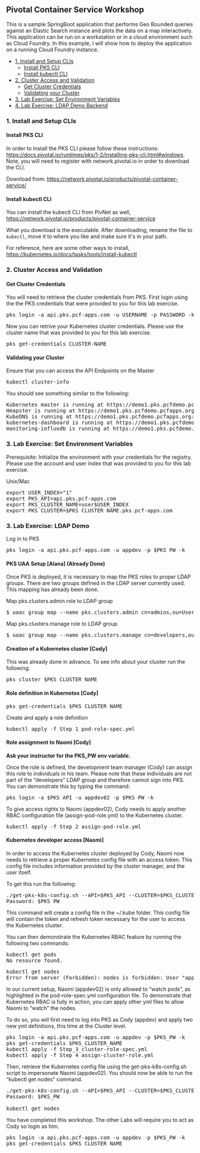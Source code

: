 ## Pivotal Container Service Workshop
This is a sample SpringBoot application that performs Geo Bounded queries against an Elastic Search instance and plots the data on a map interactively. This application can be run on a workstation or in a cloud environment such as Cloud Foundry. In this example, I will show how to deploy the application on a running Cloud Foundry instance.
<!-- TOC depthFrom:3 depthTo:6 withLinks:1 updateOnSave:1 orderedList:0 -->

- [1. Install and Setup CLIs](#1-install-and-setup-clis)
	- [Install PKS CLI](#install-pks-cli)
	- [Install kubectl CLI](#install-kubectl-cli)
- [2. Cluster Access and Validation](#2-cluster-access-and-validation)
	- [Get Cluster Credentials](#get-cluster-credentials)
	- [Validating your Cluster](#validating-your-cluster)
- [3. Lab Exercise: Set Environment Variables](#3-lab-exercise-set-environment-variables)
- [4. Lab Exercise: LDAP Demo Backend](#4-lab-exercise-ldap-demo)

<!-- /TOC -->
### 1. Install and Setup CLIs
#### Install PKS CLI
In order to install the PKS CLI please follow these instructions: https://docs.pivotal.io/runtimes/pks/1-2/installing-pks-cli.html#windows. Note, you will need to register with network.pivotal.io in order to download the CLI.

Download from: https://network.pivotal.io/products/pivotal-container-service/

#### Install kubectl CLI
You can install the kubectl CLI from PivNet as well, https://network.pivotal.io/products/pivotal-container-service

What you download is the executable. After downloading, rename the file to `kubectl`, move it to where you like and make sure it's in your path.

For reference, here are some other ways to install, https://kubernetes.io/docs/tasks/tools/install-kubectl

### 2. Cluster Access and Validation
#### Get Cluster Credentials
You will need to retrieve the cluster credentials from PKS. First login using the the PKS credentials that were provided to you for this lab exercise.

<pre>
pks login -a api.pks.pcf-apps.com -u USERNAME -p PASSWORD -k
</pre>

Now you can retrive your Kubernetes cluster credentials. Please use the cluster name that was provided to you for this lab exercise.

<pre>
pks get-credentials CLUSTER-NAME
</pre>

#### Validating your Cluster
Ensure that you can access the API Endpoints on the Master
<pre>kubectl cluster-info</pre>

You should see something similar to the following:
<pre>
Kubernetes master is running at https://demo1.pks.pcfdemo.pcfapps.org:8443
Heapster is running at https://demo1.pks.pcfdemo.pcfapps.org:8443/api/v1/namespaces/kube-system/services/heapster/proxy
KubeDNS is running at https://demo1.pks.pcfdemo.pcfapps.org:8443/api/v1/namespaces/kube-system/services/kube-dns:dns/proxy
kubernetes-dashboard is running at https://demo1.pks.pcfdemo.pcfapps.org:8443/api/v1/namespaces/kube-system/services/https:kubernetes-dashboard:/proxy
monitoring-influxdb is running at https://demo1.pks.pcfdemo.pcfapps.org:8443/api/v1/namespaces/kube-system/services/monitoring-influxdb/proxy
</pre>

### 3. Lab Exercise: Set Environment Variables

Prerequisite: Initialize the environment with your credentials for the registry. Please use the account and user index that was provided to you for this lab exercise.

Unix/Mac
<pre>
export USER_INDEX="1"
export PKS_API=api.pks.pcf-apps.com
export PKS_CLUSTER_NAME=user$USER_INDEX
export PKS_CLUSTER=$PKS_CLUSTER_NAME.pks.pcf-apps.com
</pre>

### 3. Lab Exercise: LDAP Demo
Log in to PKS

<pre>
pks login -a api.pks.pcf-apps.com -u appdev -p $PKS_PW -k
</pre>

#### PKS UAA Setup [Alana] (Already Done)
Once PKS is deployed, it is necessary to map the PKS roles to proper LDAP groups. There are two groups defined in the LDAP server currently used.  This mapping has already been done.

Map pks.clusters.admin role to LDAP group
<pre>
$ uaac group map --name pks.clusters.admin cn=admins,ou=Users,o=5c47a06ee9b8fd1a431810a2,dc=jumpcloud,dc=com
</pre>

Map pks.clusters.manage role to LDAP group
<pre>
$ uaac group map --name pks.clusters.manage cn=developers,ou=Users,o=5c47a06ee9b8fd1a431810a2,dc=jumpcloud,dc=com
</pre>

#### Creation of a Kubernetes cluster [Cody]
This was already done in advance.  To see info about your cluster run the following.

<pre>
pks cluster $PKS_CLUSTER_NAME
</pre>

#### Role definition in Kubernetes [Cody]
<pre>
pks get-credentials $PKS_CLUSTER_NAME
</pre>

Create and apply a role definition

<pre>
kubectl apply -f Step_1_pod-role-spec.yml
</pre>

#### Role assignment to Naomi [Cody]
**Ask your instructor for the PKS_PW env variable.**

Once the role is defined, the development team manager (Cody) can assign this role to individuals in his team. Please note that these individuals are not part of the “developers” LDAP group and therefore cannot sign into PKS. You can demonstrate this by typing the command:
<pre>
pks login -a $PKS_API -u appdev02 -p $PKS_PW -k
</pre>

To give access rights to Naomi (appdev02), Cody needs to apply another RBAC configuration file (assign-pod-role.yml) to the Kubernetes cluster.

<pre>
kubectl apply -f Step_2_assign-pod-role.yml
</pre>

#### Kubernetes developer access [Naomi]
In order to access the Kubernetes cluster deployed by Cody, Naomi now needs to retrieve a proper Kubernetes config file with an access token. This config file includes information provided by the cluster manager, and the user itself.

To get this run the following:
<pre>
./get-pks-k8s-config.sh --API=$PKS_API --CLUSTER=$PKS_CLUSTER --USER=appdev02
Password: $PKS_PW
</pre>

This command will create a config file in the ~/.kube folder. This config file will contain the token and refresh token necessary for the user to access the Kubernetes cluster.

You can then demonstrate the Kubernetes RBAC feature by running the following two commands:

<pre>
kubectl get pods
No resource found.
</pre>

<pre>
kubectl get nodes
Error from server (Forbidden): nodes is forbidden: User "appdev02" cannot list nodes at the cluster scope
</pre>

In our current setup, Naomi (appdev02) is only allowed to “watch pods”, as highlighted in the pod-role-spec.yml configuration file. To demonstrate that Kubernetes RBAC is fully in action, you can apply other yml files to allow Naomi to “watch” the nodes.

To do so, you will first need to log into PKS as Cody (appdev) and apply two new yml definitions, this time at the Cluster level.

<pre>
pks login -a api.pks.pcf-apps.com -u appdev -p $PKS_PW -k
pks get-credentials $PKS_CLUSTER_NAME
kubectl apply -f Step_3_cluster-role-spec.yml
kubectl apply -f Step_4_assign-cluster-role.yml
</pre>

Then, retrieve the Kubernetes config file using the get-pks-k8s-config.sh script to impersonate Naomi (appdev02).
You should now be able to run the “kubectl get nodes” command.

<pre>
./get-pks-k8s-config.sh --API=$PKS_API --CLUSTER=$PKS_CLUSTER --USER=appdev02
Password: $PKS_PW

kubectl get nodes
</pre>

You have completed this workshop.  The other Labs will require you to act as Cody so login as him.

<pre>
pks login -a api.pks.pcf-apps.com -u appdev -p $PKS_PW -k
pks get-credentials $PKS_CLUSTER_NAME
</pre>
